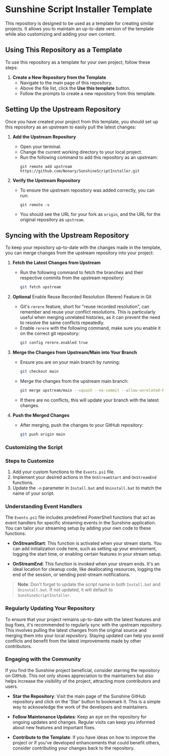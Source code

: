 # Sunshine Script Installer Template

This repository is designed to be used as a template for creating similar projects. It allows you to maintain an up-to-date version of the template while also customizing and adding your own content.

## Using This Repository as a Template

To use this repository as a template for your own project, follow these steps:

1. **Create a New Repository from the Template**
   - Navigate to the main page of this repository.
   - Above the file list, click the **Use this template** button.
   - Follow the prompts to create a new repository from this template.

## Setting Up the Upstream Repository

Once you have created your project from this template, you should set up this repository as an upstream to easily pull the latest changes:

1. **Add the Upstream Repository**
   - Open your terminal.
   - Change the current working directory to your local project.
   - Run the following command to add this repository as an upstream:
     ```
     git remote add upstream https://github.com/Nonary/SunshineScriptInstaller.git
     ```




2. **Verify the Upstream Repository**
   - To ensure the upstream repository was added correctly, you can run:
     ```
     git remote -v
     ```
   - You should see the URL for your fork as `origin`, and the URL for the original repository as `upstream`.

## Syncing with the Upstream Repository

To keep your repository up-to-date with the changes made in the template, you can merge changes from the upstream repository into your project:

1. **Fetch the Latest Changes from Upstream**
   - Run the following command to fetch the branches and their respective commits from the upstream repository:
     ```bash
     git fetch upstream
     ```

2. **Optional** Enable Reuse Recorded Resolution (Rerere) Feature in Git
   - Git's `rerere` feature, short for "reuse recorded resolution", can remember and reuse your conflict resolutions. This is particularly useful when merging unrelated histories, as it can prevent the need to resolve the same conflicts repeatedly.
   - Enable `rerere` with the following command, make sure you enable it on the correct git repository:
     ```bash
     git config rerere.enabled true
     ```

3. **Merge the Changes from Upstream/Main into Your Branch**
   - Ensure you are on your main branch by running:
     ```bash
     git checkout main
     ```
   - Merge the changes from the upstream main branch:
     ```bash
     git merge upstream/main --squash --no-commit --allow-unrelated-histories
     ```
   - If there are no conflicts, this will update your branch with the latest changes.

4. **Push the Merged Changes**
   - After merging, push the changes to your GitHub repository:
     ```bash
     git push origin main
     ```

### Customizing the Script

### Steps to Customize
1. Add your custom functions to the `Events.ps1` file.
2. Implement your desired actions in the `OnStreamStart` and `OnStreamEnd` functions.
3. Update the `-n` parameter in `Install.bat` and `Uninstall.bat` to match the name of your script.

### Understanding Event Handlers

The `Events.ps1` file includes predefined PowerShell functions that act as event handlers for specific streaming events in the Sunshine application. You can tailor your streaming setup by adding your own code to these functions:

- **OnStreamStart**: This function is activated when your stream starts. You can add initialization code here, such as setting up your environment, logging the start time, or enabling certain features in your stream setup.

- **OnStreamEnd**: This function is invoked when your stream ends. It's an ideal location for cleanup code, like deallocating resources, logging the end of the session, or sending post-stream notifications.

> **Note**: Don't forget to update the script name in both `Install.bat` and `Uninstall.bat`. If not updated, it will default to `SunshineScriptInstaller`.

### Regularly Updating Your Repository

To ensure that your project remains up-to-date with the latest features and bug fixes, it's recommended to regularly sync with the upstream repository. This involves pulling the latest changes from the original source and merging them into your local repository. Staying updated can help you avoid conflicts and benefit from the latest improvements made by other contributors.

### Engaging with the Community

If you find the Sunshine project beneficial, consider starring the repository on GitHub. This not only shows appreciation to the maintainers but also helps increase the visibility of the project, attracting more contributors and users.

- **Star the Repository**: Visit the main page of the Sunshine GitHub repository and click on the 'Star' button to bookmark it. This is a simple way to acknowledge the work of the developers and maintainers.

- **Follow Maintenance Updates**: Keep an eye on the repository for ongoing updates and changes. Regular visits can keep you informed about new features and important fixes.

- **Contribute to the Template**: If you have ideas on how to improve the project or if you've developed enhancements that could benefit others, consider contributing your changes back to the repository. 